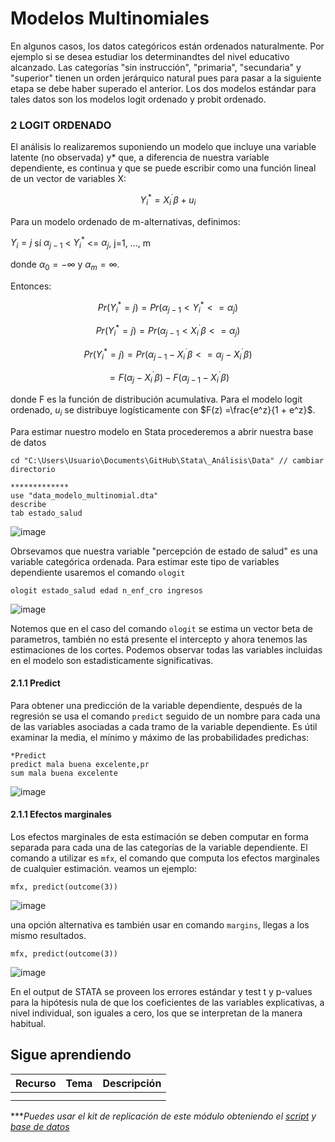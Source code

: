 # Modelos Multinomiales

En algunos casos, los datos categóricos están ordenados naturalmente. Por ejemplo si se desea estudiar los determinandtes del nivel educativo alcanzado. Las categorías "sin instrucción", "primaria", "secundaria" y "superior" tienen un orden jerárquico natural pues para pasar a la siguiente etapa se debe haber superado el anterior.
Los dos modelos estándar para tales datos son los modelos logit ordenado y probit ordenado.

### 2 LOGIT ORDENADO

El análisis lo realizaremos suponiendo un modelo que incluye una variable latente (no observada) y* que, a diferencia de nuestra variable dependiente, es continua y que se puede escribir como una función lineal de un vector de variables X:

$$Y_i^*=X_i^´\beta+u_i$$

Para un modelo ordenado de m-alternativas, definimos:

$Y_i=j$ sí $\alpha_{j-1}$ < $Y_i^*$ <= $\alpha_{j}$, j=1, ..., m

donde $\alpha_{0}=-∞$ y $\alpha_{m}=∞$. 

Entonces:

$$Pr(Y_i^ * =j)   =   Pr(\alpha_{j-1} < Y_i^* <=\alpha_{j})$$

$$Pr(Y_i^ * =j)   =   Pr(\alpha_{j-1} < X_i^´\beta <=\alpha_{j})$$

$$Pr(Y_i^ * =j)   =   Pr(\alpha_{j-1} - X_i^´\beta <=\alpha_{j} - X_i^´\beta)$$

$$=F(\alpha_{j}-X_i^´\beta) - F(\alpha_{j-1}-X_i^´\beta)$$

donde F es la función de distribución acumulativa. Para el modelo logit ordenado, $u_i$ se distribuye logísticamente con $F(z) =\frac{e^z}{1 + e^z}$.

Para estimar nuestro modelo en Stata procederemos a abrir nuestra base de datos 

```
cd "C:\Users\Usuario\Documents\GitHub\Stata\_Análisis\Data" // cambiar directorio

*************
use "data_modelo_multinomial.dta"
describe
tab estado_salud
```
![image](https://user-images.githubusercontent.com/128189216/227044367-489507d4-325b-4169-a714-2180c9a274b2.png)

Obrsevamos que nuestra variable "percepción de estado de salud" es una variable categórica ordenada. Para estimar este tipo de variables dependiente usaremos el comando  `ologit`

```
ologit estado_salud edad n_enf_cro ingresos 
```

![image](https://user-images.githubusercontent.com/128189216/227044901-c203de0a-6e4e-40e3-9fe9-4835322ee89e.png)

Notemos que en el caso del comando `ologit` se estima un vector beta de parametros, también no está presente el intercepto y ahora tenemos las estimaciones de los cortes. Podemos observar todas las variables incluidas en el modelo son estadisticamente significativas.

#### 2.1.1 Predict

Para obtener una predicción de la variable dependiente, después de la regresión se usa el comando `predict` seguido de un nombre para cada una de las variables asociadas a  cada tramo de la variable dependiente. Es útil examinar la media, el mínimo y máximo de las probabilidades predichas:

```
*Predict
predict mala buena excelente,pr 
sum mala buena excelente
```

![image](https://user-images.githubusercontent.com/128189216/227055192-cc25ada4-411c-42ef-9b1c-e01f59b22d7b.png)

#### 2.1.1 Efectos marginales

Los efectos marginales de esta estimación se deben computar en forma separada para cada una de las categorías de la variable dependiente. El comando a utilizar es `mfx`, el comando que computa los efectos marginales de cualquier estimación. veamos un ejemplo:

```
mfx, predict(outcome(3))
```

![image](https://user-images.githubusercontent.com/128189216/227056360-50316163-d118-4561-aa3c-0f4fa5c19468.png)


una opción alternativa es también usar en comando `margins`, llegas a los mismo resultados.

```
mfx, predict(outcome(3))
```

![image](https://user-images.githubusercontent.com/128189216/227056536-e3246cff-2cd9-466f-b1af-e26e13d69cef.png)

En el output de STATA se proveen los errores estándar y test t y p-values para la hipótesis nula de que los coeficientes de las
variables explicativas, a nivel individual, son iguales a cero, los que se interpretan de la manera habitual.



## Sigue aprendiendo
| Recurso  | Tema | Descripción |
| ------------- |:-------------:|:-------------:|
|               |        |         |
|               |        |         |


****Puedes usar el kit de replicación de este módulo obteniendo el [script](https://github.com/EconPUCP/Stata/blob/main/_An%C3%A1lisis/Scripts/Modelos%20multinomiales/2_Logit_ordenado.do "script") y [base de datos](https://github.com/EconPUCP/Stata/tree/main/_An%C3%A1lisis/Data "base de datos")* 
